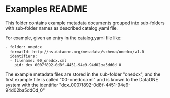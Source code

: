 # Examples README

This folder contains example metadata documents grouped into sub-folders with sub-folder names as described catalog.yaml file.

For example, given an entry in the catalog.yaml file like:

```
- folder: onedcx
  formatId: http://ns.dataone.org/metadata/schema/onedcx/v1.0
  identifiers:
  - filename: 00_onedcx.xml
    pid: dcx_0007f892-0d8f-4451-94e9-94d02ba5dd0d_0
```

The example metadata files are stored in the sub-folder "onedcx", and the 
first example file is called "00-onedcx.xml" and is known to the DataONE 
system with the identifier "dcx_0007f892-0d8f-4451-94e9-94d02ba5dd0d_0"


